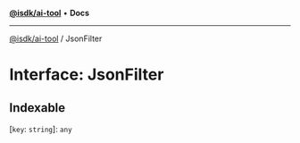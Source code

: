 [**@isdk/ai-tool**](../README.md) • **Docs**

***

[@isdk/ai-tool](../globals.md) / JsonFilter

# Interface: JsonFilter

## Indexable

 \[`key`: `string`\]: `any`
